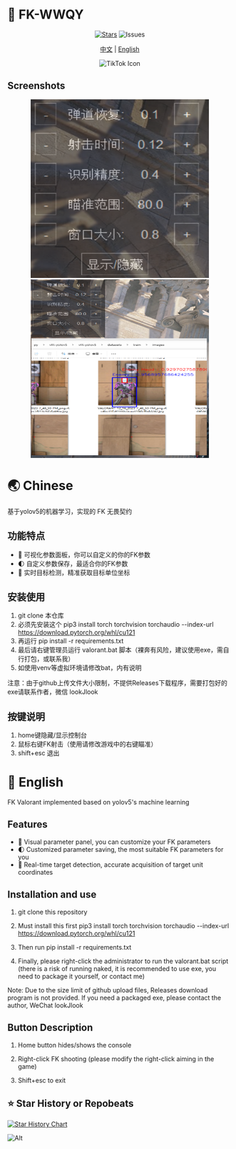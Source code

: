 # 🚀 FK-WWQY

<div align="center">
  
[![Stars](https://img.shields.io/github/stars/xiamuceer-j/FK-valorant?style=flat-square&logo=github)](https://github.com/xiamuceer-j/FK-valorant/stargazers)  ![Issues](https://img.shields.io/github/issues/xiamuceer-j/FK-valorant)

[中文](#-chinese) | [English](#-english)

![TikTok Icon](https://game.gtimg.cn/images/val/ag_w/vlogo.png)

</div>

## Screenshots

<div align="center">

<img src="images/img_1.png" alt="image" width="400" height="400" />
<img src="images/img.png" alt="image" width="400" height="400" />

</div>

# 🌏 Chinese

基于yolov5的机器学习，实现的 FK 无畏契约

## 功能特点

- 🔄 可视化参数面板，你可以自定义的你的FK参数
- 🌓 自定义参数保存，最适合你的FK参数
- 🎯 实时目标检测，精准获取目标单位坐标

## 安装使用

1. git clone 本仓库
2. 必须先安装这个 pip3 install torch torchvision torchaudio --index-url https://download.pytorch.org/whl/cu121
3. 再运行 pip install -r requirements.txt
4. 最后请右键管理员运行 valorant.bat 脚本（裸奔有风险，建议使用exe，需自行打包，或联系我）
5. 如使用venv等虚拟环境请修改bat，内有说明

注意：由于github上传文件大小限制，不提供Releases下载程序，需要打包好的exe请联系作者，微信 lookJlook

## 按键说明

1. home键隐藏/显示控制台
2. 鼠标右键FK射击（使用请修改游戏中的右键瞄准）
3. shift+esc 退出

# 🌟 English

FK Valorant implemented based on yolov5's machine learning

## Features

- 🔄 Visual parameter panel, you can customize your FK parameters
- 🌓 Customized parameter saving, the most suitable FK parameters for you
- 🎯 Real-time target detection, accurate acquisition of target unit coordinates

## Installation and use

1. git clone this repository

2. Must install this first pip3 install torch torchvision torchaudio --index-url https://download.pytorch.org/whl/cu121

3. Then run pip install -r requirements.txt

4. Finally, please right-click the administrator to run the valorant.bat script (there is a risk of running naked, it is recommended to use exe, you need to package it yourself, or contact me)

Note: Due to the size limit of github upload files, Releases download program is not provided. If you need a packaged exe, please contact the author, WeChat lookJlook

## Button Description

1. Home button hides/shows the console

2. Right-click FK shooting (please modify the right-click aiming in the game)

3. Shift+esc to exit

## ⭐  Star History or Repobeats

[![Star History Chart](https://api.star-history.com/svg?repos=xiamuceer-j/FK-valorant&type=Date)](https://www.star-history.com/#xiamuceer-j/FK-valorant&Date)

![Alt](https://repobeats.axiom.co/api/embed/4accd59d2f9dacee9600e22826271052aaa1ca82.svg "Repobeats analytics image")
